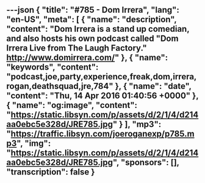 ---json
{
  "title": "#785 - Dom Irrera",
  "lang": "en-US",
  "meta": [
    {
      "name": "description",
      "content": "Dom Irrera is a stand up comedian, and also hosts his own podcast called \"Dom Irrera Live from The Laugh Factory.\" http://www.domirrera.com/"
    },
    {
      "name": "keywords",
      "content": "podcast,joe,party,experience,freak,dom,irrera,rogan,deathsquad,jre,784"
    },
    {
      "name": "date",
      "content": "Thu, 14 Apr 2016 01:40:56 +0000"
    },
    {
      "name": "og:image",
      "content": "https://static.libsyn.com/p/assets/d/2/1/4/d214aa0ebc5e328d/JRE785.jpg"
    }
  ],
  "mp3": "https://traffic.libsyn.com/joeroganexp/p785.mp3",
  "img": "https://static.libsyn.com/p/assets/d/2/1/4/d214aa0ebc5e328d/JRE785.jpg",
  "sponsors": [],
  "transcription": false
}
---
<episode-header />

<timemark seconds="0" />

<transcribe-call-to-action />

<episode-footer />